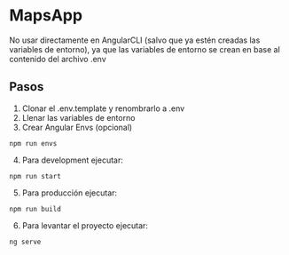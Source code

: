 # MapsApp

No usar directamente en AngularCLI (salvo que ya estén creadas las variables de entorno), ya que las variables de entorno se crean
en base al contenido del archivo .env

## Pasos

1. Clonar el .env.template y renombrarlo a .env
2. Llenar las variables de entorno
3. Crear Angular Envs (opcional)
```
npm run envs
```

4. Para development ejecutar:
```
npm run start
```

5. Para producción ejecutar:
```
npm run build
```

6. Para levantar el proyecto ejecutar:
```
ng serve
```